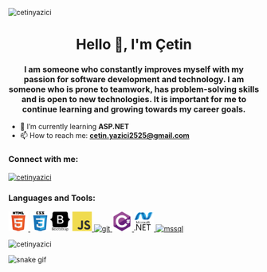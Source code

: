 <p align="left"> 
<img src="https://komarev.com/ghpvc/?username=cetinyazici&label=Profile%20views&color=0e75b6&style=flat" alt="cetinyazici" /> 
</p>
<h1 align="center">Hello 👋, I'm Çetin</h1>
<h3 align="center">I am someone who constantly improves myself with my passion for software development and technology. I am someone who is prone to teamwork, has problem-solving skills and is open to new technologies. It is important for me to continue learning and growing towards my career goals.</h3>

- 🌱 I’m currently learning **ASP.NET**
- 📫 How to reach me: **cetin.yazici2525@gmail.com**

<h3 align="left">Connect with me:</h3>
<p align="left">
<a href="https://linkedin.com/in/cetinyazici" target="blank"><img align="center" src="https://raw.githubusercontent.com/rahuldkjain/github-profile-readme-generator/master/src/images/icons/Social/linked-in-alt.svg" alt="cetinyazici" height="30" width="40" /></a>
</p>

<h3 align="left">Languages and Tools:</h3>
<a href="https://www.w3.org/html/" target="_blank" rel="noreferrer"> 
<img src="https://raw.githubusercontent.com/devicons/devicon/master/icons/html5/html5-original-wordmark.svg" alt="html5" width="40" height="40"/></a><a href="https://www.w3schools.com/css/" target="_blank" rel="noreferrer"> 
<img src="https://raw.githubusercontent.com/devicons/devicon/master/icons/css3/css3-original-wordmark.svg" alt="css3" width="40" height="40"/></a><a href="https://getbootstrap.com" target="_blank" rel="noreferrer"><img src="https://raw.githubusercontent.com/devicons/devicon/master/icons/bootstrap/bootstrap-plain-wordmark.svg" alt="bootstrap" width="40" height="40"/></a> 
<a href="https://developer.mozilla.org/en-US/docs/Web/JavaScript" target="_blank" rel="noreferrer"> 
<img src="https://raw.githubusercontent.com/devicons/devicon/master/icons/javascript/javascript-original.svg" alt="javascript" width="40" height="40"/>
</a><a href="https://git-scm.com/" target="_blank" rel="noreferrer"><img src="https://www.vectorlogo.zone/logos/git-scm/git-scm-icon.svg" alt="git" width="40" height="40"/>
</a><a href="https://www.w3schools.com/cs/" target="_blank" rel="noreferrer"> 
<img src="https://raw.githubusercontent.com/devicons/devicon/master/icons/csharp/csharp-original.svg" alt="csharp" width="40" height="40"/> 
</a><a href="https://dotnet.microsoft.com/" target="_blank" rel="noreferrer">
 <img src="https://raw.githubusercontent.com/devicons/devicon/master/icons/dot-net/dot-net-original-wordmark.svg" alt="dotnet" width="40" height="40"/></a><a href="https://www.microsoft.com/en-us/sql-server" target="_blank" rel="noreferrer">
  <img src="https://www.svgrepo.com/show/303229/microsoft-sql-server-logo.svg" alt="mssql" width="40" height="40"/>
  <a>
   
  </p>
   <p>
    <img align="left" src="https://github-readme-stats.vercel.app/api/top-langs?username=cetinyazici&show_icons=true&locale=en&layout=compact" alt="cetinyazici" />
   </p><br>

   ![snake gif](https://github.com/cetinyazici/cetinyazici/blob/output/github-contribution-grid-snake.gif)
